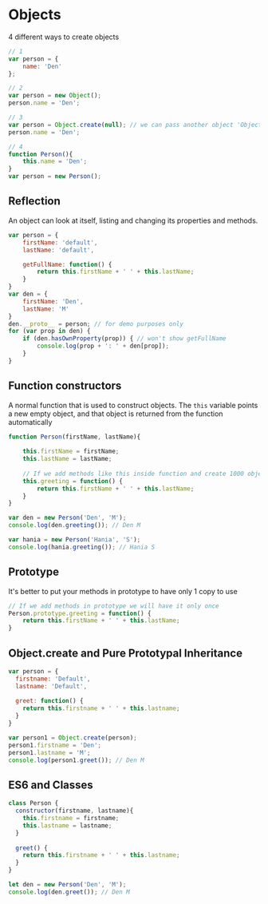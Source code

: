 # Objects
4 different ways to create objects
```js
// 1
var person = {
    name: 'Den'
};

// 2
var person = new Object();
person.name = 'Den';

// 3
var person = Object.create(null); // we can pass another object 'Object.create(Person)
person.name = 'Den';

// 4
function Person(){
    this.name = 'Den';
}
var person = new Person();
```

## Reflection
An object can look at itself, listing and changing its properties and methods.
```js
var person = {
    firstName: 'default',
    lastName: 'default',

    getFullName: function() {
        return this.firstName + ' ' + this.lastName;
    }
}
var den = {
    firstName: 'Den',
    lastName: 'M'
}
den.__proto__ = person; // for demo purposes only
for (var prop in den) {
    if (den.hasOwnProperty(prop)) { // won't show getFullName
        console.log(prop + ': ' + den[prop]);
    }
}
```

## Function constructors
A normal function that is used to construct objects. The `this` variable points a new empty object, and that object is returned from the function automatically
```js
function Person(firstName, lastName){
  
    this.firstName = firstName;
    this.lastName = lastName;
  
    // If we add methods like this inside function and create 1000 objects we will have 1000 methods greeting and that will slow down our app
    this.greeting = function() {
        return this.firstName + ' ' + this.lastName;
    }
}

var den = new Person('Den', 'M');
console.log(den.greeting()); // Den M

var hania = new Person('Hania', 'S');
console.log(hania.greeting()); // Hania S
```

## Prototype
It's better to put your methods in prototype to have only 1 copy to use
```js
// If we add methods in prototype we will have it only once
Person.prototype.greeting = function() {
    return this.firstName + ' ' + this.lastName;
}
```

## Object.create and Pure Prototypal Inheritance

```js
var person = {
  firstname: 'Default',
  lastname: 'Default',
  
  greet: function() {
    return this.firstname + ' ' + this.lastname;
  }
}

var person1 = Object.create(person);
person1.firstname = 'Den';
person1.lastname = 'M';
console.log(person1.greet()); // Den M
```

## ES6 and Classes

```js
class Person {
  constructor(firstname, lastname){
    this.firstname = firstname;
    this.lastname = lastname;
  }
  
  greet() {
    return this.firstname + ' ' + this.lastname;
  }
}

let den = new Person('Den', 'M');
console.log(den.greet()); // Den M
```